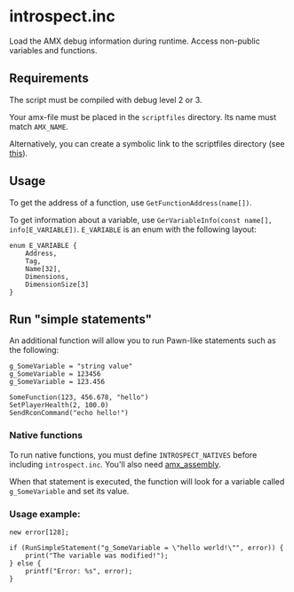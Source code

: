 # introspect.inc

Load the AMX debug information during runtime. Access non-public variables and functions.

## Requirements

The script must be compiled with debug level 2 or 3.

Your amx-file must be placed in the `scriptfiles` directory. Its name must match `AMX_NAME`.

Alternatively, you can create a symbolic link to the scriptfiles directory (see [this](http://forum.sa-mp.com/showthread.php?t=458669)).

## Usage

To get the address of a function, use `GetFunctionAddress(name[])`.

To get information about a variable, use `GerVariableInfo(const name[], info[E_VARIABLE])`. `E_VARIABLE` is an enum with the following layout:

```
enum E_VARIABLE {
	Address,
	Tag,
	Name[32],
	Dimensions,
	DimensionSize[3]
}
```

## Run "simple statements"

An additional function will allow you to run Pawn-like statements such as the following:

```
g_SomeVariable = "string value"
g_SomeVariable = 123456
g_SomeVariable = 123.456

SomeFunction(123, 456.678, "hello")
SetPlayerHealth(2, 100.0)
SendRconCommand("echo hello!")
```

### Native functions

To run native functions, you must define `INTROSPECT_NATIVES` before including `introspect.inc`. You'll also need [amx_assembly](https://github.com/Zeex/amx_assembly).

When that statement is executed, the function will look for a variable called `g_SomeVariable` and set its value.

### Usage example:

```
new error[128];

if (RunSimpleStatement("g_SomeVariable = \"hello world!\"", error)) {
	print("The variable was modified!");
} else {
	printf("Error: %s", error);
}
```
